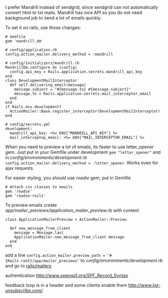 I prefer Mandrill instead of sendgrid, since sendgrid can not automatically convert html to txt mails. Mandrill has nice API so you do not need background job to send a lot of emails quickly.

To set it on rails, use those changes:

~~~
# Gemfile
gem 'mandrill_dm'

# config/application.rb
config.action_mailer.delivery_method = :mandrill

# config/initializers/mandrill.rb
MandrillDm.configure do |config|
  config.api_key = Rails.application.secrets.mandrill_api_key
end
class DevelopmentMailInterceptor
  def self.delivering_email(message)
    message.subject = "#{message.to} #{message.subject}"
    message.to = Rails.application.secrets.mail_interceptor_email
  end
end
if Rails.env.development?
  ActionMailer::Base.register_interceptor(DevelopmentMailInterceptor)
end

# config/secrets.yml
development:
  mandrill_api_key: <%= ENV["MANDRILL_API_KEY"] %>
  mail_interceptop_email: <%= ENV["MAIL_INTERCEPTOR_EMAIL"] %>
~~~

When you need to preview a lot of emails, its faster to use letter_opener gem. Just put in your Gemfile under development `gem "letter_opener"` and in *config/environments/development.rb* `config.action_mailer.delivery_method = :letter_opener`. Works even for ajax requests.

For easier styling, you should use *roadie* gem, put in Gemfile

~~~
# Attach css classes to emails
gem 'roadie'
gem 'roadie-rails'
~~~

To preview emails create *app/mailer_previews/application_mailer_preview.rb* with content

~~~
class ApplicationMailerPreview < ActionMailer::Preview
 
  def new_message_from_client
    message = Message.last
    ApplicationMailer.new_message_from_client message
  end
end

~~~
add a line `config.action_mailer.preview_path = "#{Rails.root}/app/mailer_previews"` to *config/environments/development.rb* and go to [rails/mailers](http://localhost:3000/rails/mailers).

authentication
http://www.openspf.org/SPF_Record_Syntax


feedback loop is in a header and some clients enable them http://www.list-unsubscribe.com/

